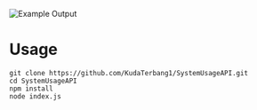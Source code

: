 ![Example Output](https://cdn.discordapp.com/attachments/917023294404833281/978564211225546773/unknown.png)


# Usage

```
git clone https://github.com/KudaTerbang1/SystemUsageAPI.git
cd SystemUsageAPI
npm install
node index.js
```
